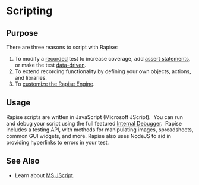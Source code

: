 # Scripting

## Purpose

There are three reasons to script with Rapise:

1. To modify a [recorded](recording.md) test to increase coverage, add [assert statements](assertions.md), or make the test [data-driven](data_driven_testing.md).
2. To extend recording functionality by defining your own objects, actions, and libraries.
3. To [customize the Rapise Engine](customizable_engine.md).

## Usage

Rapise scripts are written in JavaScript (Microsoft JScript).  You can run and debug your script using the full featured [Internal Debugger](internal_debugger.md).  Rapise includes a testing API, with methods for manipulating images, spreadsheets, common GUI widgets, and more. Rapise also uses NodeJS to aid in providing hyperlinks to errors in your test.

## See Also

- Learn about [MS JScript](http://msdn.microsoft.com/en-us/library/hbxc2t98.aspx).

